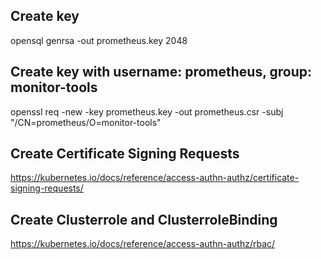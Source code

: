 ## Create key
opensql genrsa -out prometheus.key 2048

## Create key with username: prometheus, group: monitor-tools
openssl req -new -key prometheus.key -out prometheus.csr -subj "/CN=prometheus/O=monitor-tools"

## Create Certificate Signing Requests
https://kubernetes.io/docs/reference/access-authn-authz/certificate-signing-requests/

## Create Clusterrole and ClusterroleBinding
https://kubernetes.io/docs/reference/access-authn-authz/rbac/